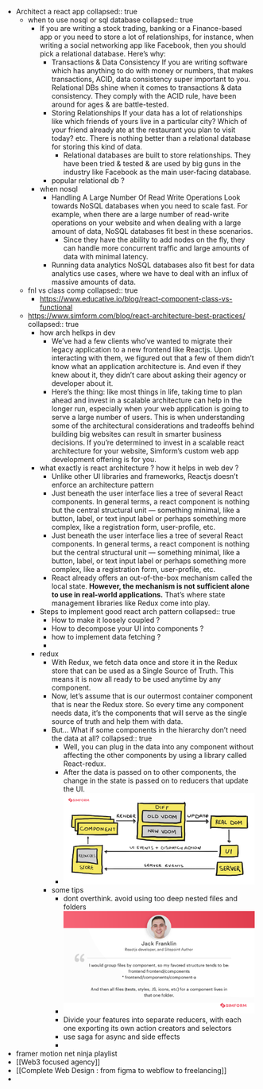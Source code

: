 - Architect a react app
  collapsed:: true
	- when to use nosql or sql database
	  collapsed:: true
		- If you are writing a stock trading, banking or a Finance-based app or you need to store a lot of relationships, for instance, when writing a social networking app like Facebook, then you should pick a relational database. Here’s why:
			- Transactions & Data Consistency
			  If you are writing software which has anything to do with money or numbers, that makes transactions, ACID, data consistency super important to you. Relational DBs shine when it comes to transactions & data consistency. They comply with the ACID rule, have been around for ages & are battle-tested.
			- Storing Relationships
			  If your data has a lot of relationships like which friends of yours live in a particular city? Which of your friend already ate at the restaurant you plan to visit today? etc. There is nothing better than a relational database for storing this kind of data.
				- Relational databases are built to store relationships. They have been tried & tested & are used by big guns in the industry like Facebook as the main user-facing database.
			- popular relational db ?
		- when nosql
			- Handling A Large Number Of Read Write Operations
			  Look towards NoSQL databases when you need to scale fast. For example, when there are a large number of read-write operations on your website and when dealing with a large amount of data, NoSQL databases fit best in these scenarios.
				- Since they have the ability to add nodes on the fly, they can handle more concurrent traffic and large amounts of data with minimal latency.
			- Running data analytics
			  NoSQL databases also fit best for data analytics use cases, where we have to deal with an influx of massive amounts of data.
	- fnl vs class comp
	  collapsed:: true
		- https://www.educative.io/blog/react-component-class-vs-functional
	- https://www.simform.com/blog/react-architecture-best-practices/
	  collapsed:: true
		- how arch helkps in dev
			- We’ve had a few clients who’ve wanted to migrate their legacy application to a new frontend like Reactjs. Upon interacting with them, we figured out that a few of them didn’t know what an application architecture is. And even if they knew about it, they didn’t care about asking their agency or developer about it.
			- Here’s the thing: like most things in life, taking time to plan ahead and invest in a scalable architecture can help in the longer run, especially when your web application is going to serve a large number of users. This is when understanding some of the architectural considerations and tradeoffs behind building big websites can result in smarter business decisions. If you’re determined to invest in a scalable react architecture for your website, Simform’s custom web app development offering is for you.
		- what exactly is react architecture ? how it helps in web dev ?
			- Unlike other UI libraries and frameworks, Reactjs doesn’t enforce an architecture pattern
			- Just beneath the user interface lies a tree of several React components. In general terms, a react component is nothing but the central structural unit — something minimal, like a button, label, or text input label or perhaps something more complex, like a registration form, user-profile, etc.
			- Just beneath the user interface lies a tree of several React components. In general terms, a react component is nothing but the central structural unit — something minimal, like a button, label, or text input label or perhaps something more complex, like a registration form, user-profile, etc.
			- React already offers an out-of-the-box mechanism called the local state. **However, the mechanism is not sufficient alone to use in real-world applications.** That’s where state management libraries like Redux come into play.
		- Steps to implement good react arch pattern
		  collapsed:: true
			- How to make it loosely coupled ?
			- How to decompose your UI into components ?
			- how to implement data fetching ?
			-
		- redux
			- With Redux, we fetch data once and store it in the Redux store that can be used as a Single Source of Truth. This means it is now all ready to be used anytime by any component.
			- Now, let’s assume that <Doctor> is our outermost container component that is near the Redux store. So every time any component needs data, it’s the <Doctor> components that will serve as the single source of truth and help them with data.
			- But… What if some components in the hierarchy don’t need the data at all?
			  collapsed:: true
				- Well, you can plug in the data into any component without affecting the other components by using a library called React-redux.
				- After the data is passed on to other components, the change in the state is passed on to reducers that update the UI.
				- ![image.png](../assets/image_1655368782322_0.png)
			- some tips
				- dont overthink. avoid using too deep nested files and folders
				- ![image.png](../assets/image_1655369119834_0.png)
				- Divide your features into separate reducers, with each one exporting its own action creators and selectors
				- use saga for async and side effects
				-
- framer motion net ninja playlist
- [[Web3 focused agency]]
- [[Complete Web Design : from figma to webflow to freelancing]]
-
